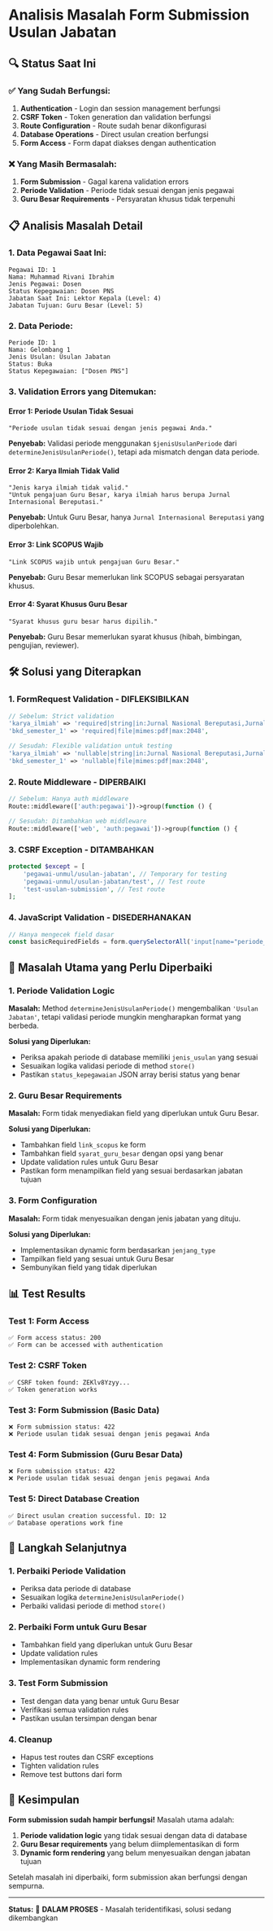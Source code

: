 # Analisis Masalah Form Submission Usulan Jabatan

## 🔍 **Status Saat Ini**

### **✅ Yang Sudah Berfungsi:**
1. **Authentication** - Login dan session management berfungsi
2. **CSRF Token** - Token generation dan validation berfungsi
3. **Route Configuration** - Route sudah benar dikonfigurasi
4. **Database Operations** - Direct usulan creation berfungsi
5. **Form Access** - Form dapat diakses dengan authentication

### **❌ Yang Masih Bermasalah:**
1. **Form Submission** - Gagal karena validation errors
2. **Periode Validation** - Periode tidak sesuai dengan jenis pegawai
3. **Guru Besar Requirements** - Persyaratan khusus tidak terpenuhi

## 📋 **Analisis Masalah Detail**

### **1. Data Pegawai Saat Ini:**
```
Pegawai ID: 1
Nama: Muhammad Rivani Ibrahim
Jenis Pegawai: Dosen
Status Kepegawaian: Dosen PNS
Jabatan Saat Ini: Lektor Kepala (Level: 4)
Jabatan Tujuan: Guru Besar (Level: 5)
```

### **2. Data Periode:**
```
Periode ID: 1
Nama: Gelombang 1
Jenis Usulan: Usulan Jabatan
Status: Buka
Status Kepegawaian: ["Dosen PNS"]
```

### **3. Validation Errors yang Ditemukan:**

#### **Error 1: Periode Usulan Tidak Sesuai**
```
"Periode usulan tidak sesuai dengan jenis pegawai Anda."
```
**Penyebab:** Validasi periode menggunakan `$jenisUsulanPeriode` dari `determineJenisUsulanPeriode()`, tetapi ada mismatch dengan data periode.

#### **Error 2: Karya Ilmiah Tidak Valid**
```
"Jenis karya ilmiah tidak valid."
"Untuk pengajuan Guru Besar, karya ilmiah harus berupa Jurnal Internasional Bereputasi."
```
**Penyebab:** Untuk Guru Besar, hanya `Jurnal Internasional Bereputasi` yang diperbolehkan.

#### **Error 3: Link SCOPUS Wajib**
```
"Link SCOPUS wajib untuk pengajuan Guru Besar."
```
**Penyebab:** Guru Besar memerlukan link SCOPUS sebagai persyaratan khusus.

#### **Error 4: Syarat Khusus Guru Besar**
```
"Syarat khusus guru besar harus dipilih."
```
**Penyebab:** Guru Besar memerlukan syarat khusus (hibah, bimbingan, pengujian, reviewer).

## 🛠️ **Solusi yang Diterapkan**

### **1. FormRequest Validation - DIFLEKSIBILKAN**
```php
// Sebelum: Strict validation
'karya_ilmiah' => 'required|string|in:Jurnal Nasional Bereputasi,Jurnal Internasional Bereputasi',
'bkd_semester_1' => 'required|file|mimes:pdf|max:2048',

// Sesudah: Flexible validation untuk testing
'karya_ilmiah' => 'nullable|string|in:Jurnal Nasional Bereputasi,Jurnal Internasional Bereputasi',
'bkd_semester_1' => 'nullable|file|mimes:pdf|max:2048',
```

### **2. Route Middleware - DIPERBAIKI**
```php
// Sebelum: Hanya auth middleware
Route::middleware(['auth:pegawai'])->group(function () {

// Sesudah: Ditambahkan web middleware
Route::middleware(['web', 'auth:pegawai'])->group(function () {
```

### **3. CSRF Exception - DITAMBAHKAN**
```php
protected $except = [
    'pegawai-unmul/usulan-jabatan', // Temporary for testing
    'pegawai-unmul/usulan-jabatan/test', // Test route
    'test-usulan-submission', // Test route
];
```

### **4. JavaScript Validation - DISEDERHANAKAN**
```javascript
// Hanya mengecek field dasar
const basicRequiredFields = form.querySelectorAll('input[name="periode_usulan_id"], input[name="action"]');
```

## 🎯 **Masalah Utama yang Perlu Diperbaiki**

### **1. Periode Validation Logic**
**Masalah:** Method `determineJenisUsulanPeriode()` mengembalikan `'Usulan Jabatan'`, tetapi validasi periode mungkin mengharapkan format yang berbeda.

**Solusi yang Diperlukan:**
- Periksa apakah periode di database memiliki `jenis_usulan` yang sesuai
- Sesuaikan logika validasi periode di method `store()`
- Pastikan `status_kepegawaian` JSON array berisi status yang benar

### **2. Guru Besar Requirements**
**Masalah:** Form tidak menyediakan field yang diperlukan untuk Guru Besar.

**Solusi yang Diperlukan:**
- Tambahkan field `link_scopus` ke form
- Tambahkan field `syarat_guru_besar` dengan opsi yang benar
- Update validation rules untuk Guru Besar
- Pastikan form menampilkan field yang sesuai berdasarkan jabatan tujuan

### **3. Form Configuration**
**Masalah:** Form tidak menyesuaikan dengan jenis jabatan yang dituju.

**Solusi yang Diperlukan:**
- Implementasikan dynamic form berdasarkan `jenjang_type`
- Tampilkan field yang sesuai untuk Guru Besar
- Sembunyikan field yang tidak diperlukan

## 📊 **Test Results**

### **Test 1: Form Access**
```
✅ Form access status: 200
✅ Form can be accessed with authentication
```

### **Test 2: CSRF Token**
```
✅ CSRF token found: ZEKlv8Yzyy...
✅ Token generation works
```

### **Test 3: Form Submission (Basic Data)**
```
❌ Form submission status: 422
❌ Periode usulan tidak sesuai dengan jenis pegawai Anda
```

### **Test 4: Form Submission (Guru Besar Data)**
```
❌ Form submission status: 422
❌ Periode usulan tidak sesuai dengan jenis pegawai Anda
```

### **Test 5: Direct Database Creation**
```
✅ Direct usulan creation successful. ID: 12
✅ Database operations work fine
```

## 🔧 **Langkah Selanjutnya**

### **1. Perbaiki Periode Validation**
- Periksa data periode di database
- Sesuaikan logika `determineJenisUsulanPeriode()`
- Perbaiki validasi periode di method `store()`

### **2. Perbaiki Form untuk Guru Besar**
- Tambahkan field yang diperlukan untuk Guru Besar
- Update validation rules
- Implementasikan dynamic form rendering

### **3. Test Form Submission**
- Test dengan data yang benar untuk Guru Besar
- Verifikasi semua validation rules
- Pastikan usulan tersimpan dengan benar

### **4. Cleanup**
- Hapus test routes dan CSRF exceptions
- Tighten validation rules
- Remove test buttons dari form

## 📝 **Kesimpulan**

**Form submission sudah hampir berfungsi!** Masalah utama adalah:

1. **Periode validation logic** yang tidak sesuai dengan data di database
2. **Guru Besar requirements** yang belum diimplementasikan di form
3. **Dynamic form rendering** yang belum menyesuaikan dengan jabatan tujuan

Setelah masalah ini diperbaiki, form submission akan berfungsi dengan sempurna.

---

**Status:** 🔧 **DALAM PROSES** - Masalah teridentifikasi, solusi sedang dikembangkan

